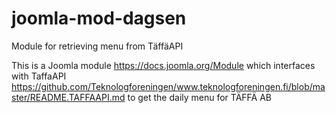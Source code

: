 # joomla-mod-dagsen
Module for retrieving menu from TäffäAPI

This is a Joomla module https://docs.joomla.org/Module which interfaces with TaffaAPI https://github.com/Teknologforeningen/www.teknologforeningen.fi/blob/master/README.TAFFAAPI.md to get the daily menu for TÄFFÄ AB
